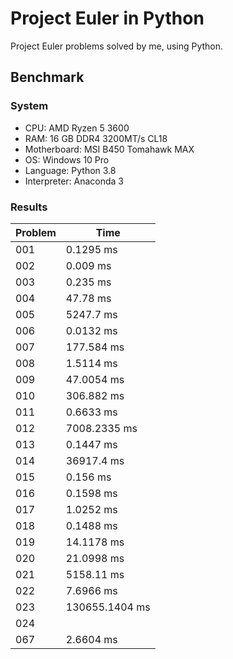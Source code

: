 # Project Euler in Python
Project Euler problems solved by me, using Python.
## Benchmark
### System
- CPU: AMD Ryzen 5 3600
- RAM: 16 GB DDR4 3200MT/s CL18
- Motherboard: MSI B450 Tomahawk MAX
- OS: Windows 10 Pro
- Language: Python 3.8
- Interpreter: Anaconda 3

### Results
Problem | Time
--- | ---
001 | 0.1295 ms
002 | 0.009 ms
003 | 0.235 ms
004 | 47.78 ms
005 | 5247.7 ms
006 | 0.0132 ms
007 | 177.584 ms
008 | 1.5114 ms
009 | 47.0054 ms
010 | 306.882 ms
011 | 0.6633 ms
012 | 7008.2335 ms
013 | 0.1447 ms
014 | 36917.4 ms
015 | 0.156 ms
016 | 0.1598 ms
017 | 1.0252 ms
018 | 0.1488 ms
019 | 14.1178 ms
020 | 21.0998 ms
021 | 5158.11 ms
022 | 7.6966 ms
023 | 130655.1404 ms
024 | 
067 | 2.6604 ms